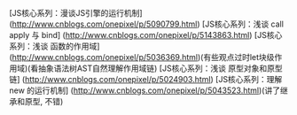 [JS核心系列：漫谈JS引擎的运行机制]
(http://www.cnblogs.com/onepixel/p/5090799.html)
[JS核心系列：浅谈 call apply 与 bind]
(http://www.cnblogs.com/onepixel/p/5143863.html)
[JS核心系列：浅谈 函数的作用域]
(http://www.cnblogs.com/onepixel/p/5036369.html)(有些观点过时let块级作用域)(看抽象语法树AST自然理解作用域链)
[JS核心系列：浅谈 原型对象和原型链]
(http://www.cnblogs.com/onepixel/p/5024903.html)
[JS核心系列：理解 new 的运行机制]
(http://www.cnblogs.com/onepixel/p/5043523.html)(讲了继承和原型, 不错)



